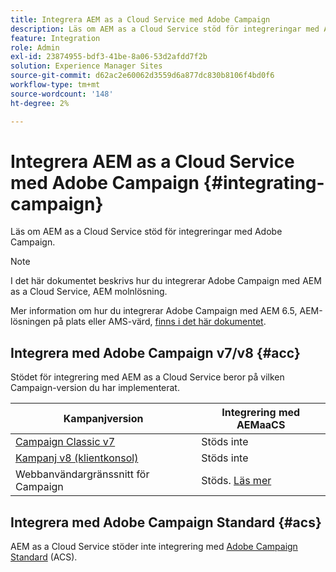 ```yaml
---
title: Integrera AEM as a Cloud Service med Adobe Campaign
description: Läs om AEM as a Cloud Service stöd för integreringar med Adobe Campaign.
feature: Integration
role: Admin
exl-id: 23874955-bdf3-41be-8a06-53d2afdd7f2b
solution: Experience Manager Sites
source-git-commit: d62ac2e60062d3559d6a877dc830b8106f4bd0f6
workflow-type: tm+mt
source-wordcount: '148'
ht-degree: 2%

---
```



# Integrera AEM as a Cloud Service med Adobe Campaign {#integrating-campaign}

Läs om AEM as a Cloud Service stöd för integreringar med Adobe Campaign.

>[!NOTE]
>
>I det här dokumentet beskrivs hur du integrerar Adobe Campaign med AEM as a Cloud Service, AEM molnlösning.
>
>Mer information om hur du integrerar Adobe Campaign med AEM 6.5, AEM-lösningen på plats eller AMS-värd, [finns i det här dokumentet](https://experienceleague.adobe.com/docs/experience-manager-65/administering/integration/campaign.html?lang=sv-SE).

## Integrera med Adobe Campaign v7/v8 {#acc}

Stödet för integrering med AEM as a Cloud Service beror på vilken Campaign-version du har implementerat.

| Kampanjversion | Integrering med AEMaaCS |
|---|---|
| [Campaign Classic v7](https://experienceleague.adobe.com/docs/campaign-classic.html?lang=sv-SE) | Stöds inte |
| [Kampanj v8 (klientkonsol)](https://experienceleague.adobe.com/docs/campaign-v8.html?lang=sv-SE) | Stöds inte |
| Webbanvändargränssnitt för Campaign | Stöds. [Läs mer](https://experienceleague.adobe.com/sv/docs/campaign/campaign-v8/connect/ac-aem) |

## Integrera med Adobe Campaign Standard {#acs}

AEM as a Cloud Service stöder inte integrering med [Adobe Campaign Standard](https://experienceleague.adobe.com/docs/campaign-standard.html?lang=sv-SE) (ACS).
